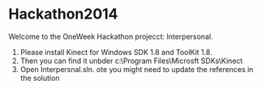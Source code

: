 Hackathon2014
=============

Welcome to the OneWeek Hackathon projecct: Interpersonal.

1. Please install Kinect for Windows SDK 1.8 and ToolKit 1.8.
2. Then you can find it unbder c:\Program Files\Microsft SDKs\Kinect
3. Open Interpersnal.sln. ote you might need to update the references in the solution
